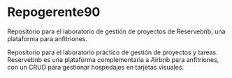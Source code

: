 # Repogerente90
Repositorio para el laboratorio de gestión de proyectos de Reservebnb, una plataforma para anfitriones.

Repositorio para el laboratorio práctico de gestión de proyectos y tareas. Reservebnb es una plataforma complementaria a Airbnb para anfitriones, con un CRUD para gestionar hospedajes en tarjetas visuales.
